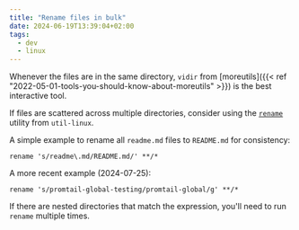 ```yaml
---
title: "Rename files in bulk"
date: 2024-06-19T13:39:04+02:00
tags:
  - dev
  - linux
---
```


Whenever the files are in the same directory, `vidir` from [moreutils]({{< ref
"2022-05-01-tools-you-should-know-about-moreutils" >}}) is the best
interactive tool.

If files are scattered across multiple directories, consider using the
[`rename`](https://man.archlinux.org/man/rename.1.en) utility from `util-linux`.


A simple example to rename all `readme.md` files to `README.md` for consistency:

```shell
rename 's/readme\.md/README.md/' **/*
```

A more recent example (2024-07-25):

```shell
rename 's/promtail-global-testing/promtail-global/g' **/*
```

If there are nested directories that match the expression, you'll need to run
`rename` multiple times.
